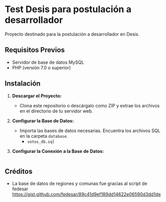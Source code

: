 # Test Desis para postulación a desarrollador 

Proyecto destinado para la postulación a desarrollador en Desis.

## Requisitos Previos

- Servidor de base de datos MySQL
- PHP (versión 7.0 o superior)

## Instalación

1. **Descargar el Proyecto:**
   - Clona este repositorio o descárgalo como ZIP y extrae los archivos en el directorio de tu servidor web.

2. **Configurar la Base de Datos:**
   - Importa las bases de datos necesarias. Encuentra los archivos SQL en la carpeta `database`.
     - `votos_db.sql`

3. **Configurar la Conexión a la Base de Datos:**
   ```Recuerde cambiar las credenciales en los controladores. Las credenciales en el archivo son por defecto.

## Créditos

   - La base de datos de regiones y comunas fue gracias al script de fedesar
   https://gist.github.com/fedesar/89c41d9ef189dd14622e06590d3dd1de
  
